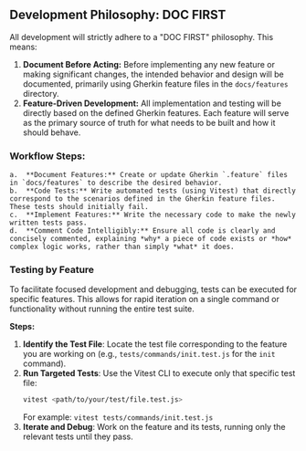 ## Development Philosophy: DOC FIRST
All development will strictly adhere to a "DOC FIRST" philosophy. This means:
1.  **Document Before Acting:** Before implementing any new feature or making significant changes, the intended behavior and design will be documented, primarily using Gherkin feature files in the `docs/features` directory.
2.  **Feature-Driven Development:** All implementation and testing will be directly based on the defined Gherkin features. Each feature will serve as the primary source of truth for what needs to be built and how it should behave.

### Workflow Steps:
    a.  **Document Features:** Create or update Gherkin `.feature` files in `docs/features` to describe the desired behavior.
    b.  **Code Tests:** Write automated tests (using Vitest) that directly correspond to the scenarios defined in the Gherkin feature files. These tests should initially fail.
    c.  **Implement Features:** Write the necessary code to make the newly written tests pass.
    d.  **Comment Code Intelligibly:** Ensure all code is clearly and concisely commented, explaining *why* a piece of code exists or *how* complex logic works, rather than simply *what* it does.

### Testing by Feature

To facilitate focused development and debugging, tests can be executed for specific features. This allows for rapid iteration on a single command or functionality without running the entire test suite.

**Steps:**
1.  **Identify the Test File**: Locate the test file corresponding to the feature you are working on (e.g., `tests/commands/init.test.js` for the `init` command).
2.  **Run Targeted Tests**: Use the Vitest CLI to execute only that specific test file:
    ```bash
    vitest <path/to/your/test/file.test.js>
    ```
    For example: `vitest tests/commands/init.test.js`
3.  **Iterate and Debug**: Work on the feature and its tests, running only the relevant tests until they pass.